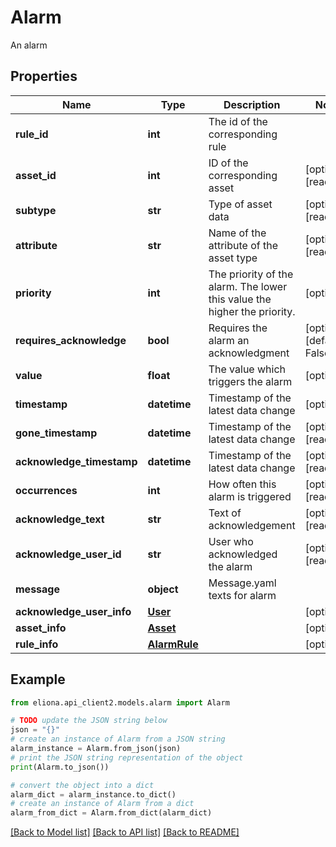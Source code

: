 # Alarm

An alarm

## Properties

Name | Type | Description | Notes
------------ | ------------- | ------------- | -------------
**rule_id** | **int** | The id of the corresponding rule | 
**asset_id** | **int** | ID of the corresponding asset | [optional] [readonly] 
**subtype** | **str** | Type of asset data | [optional] [readonly] 
**attribute** | **str** | Name of the attribute of the asset type | [optional] [readonly] 
**priority** | **int** | The priority of the alarm. The lower this value the higher the priority. | [optional] 
**requires_acknowledge** | **bool** | Requires the alarm an acknowledgment | [optional] [default to False]
**value** | **float** | The value which triggers the alarm | [optional] 
**timestamp** | **datetime** | Timestamp of the latest data change | [optional] 
**gone_timestamp** | **datetime** | Timestamp of the latest data change | [optional] [readonly] 
**acknowledge_timestamp** | **datetime** | Timestamp of the latest data change | [optional] [readonly] 
**occurrences** | **int** | How often this alarm is triggered | [optional] [readonly] 
**acknowledge_text** | **str** | Text of acknowledgement | [optional] [readonly] 
**acknowledge_user_id** | **str** | User who acknowledged the alarm | [optional] [readonly] 
**message** | **object** | Message.yaml texts for alarm | 
**acknowledge_user_info** | [**User**](User.md) |  | [optional] 
**asset_info** | [**Asset**](Asset.md) |  | [optional] 
**rule_info** | [**AlarmRule**](AlarmRule.md) |  | [optional] 

## Example

```python
from eliona.api_client2.models.alarm import Alarm

# TODO update the JSON string below
json = "{}"
# create an instance of Alarm from a JSON string
alarm_instance = Alarm.from_json(json)
# print the JSON string representation of the object
print(Alarm.to_json())

# convert the object into a dict
alarm_dict = alarm_instance.to_dict()
# create an instance of Alarm from a dict
alarm_from_dict = Alarm.from_dict(alarm_dict)
```
[[Back to Model list]](../README.md#documentation-for-models) [[Back to API list]](../README.md#documentation-for-api-endpoints) [[Back to README]](../README.md)


